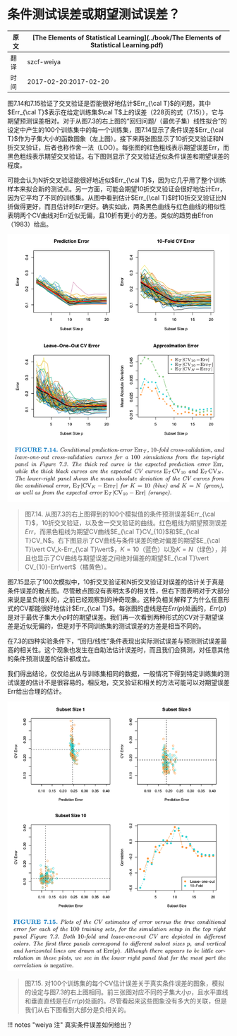# 条件测试误差或期望测试误差？

| 原文   | [The Elements of Statistical Learning](../book/The Elements of Statistical Learning.pdf) |
| ---- | ---------------------------------------- |
| 翻译   | szcf-weiya                               |
| 时间   | 2017-02-20:2017-02-20                    |

图7.14和7.15验证了交叉验证是否能很好地估计$Err_{\cal T}$的问题，其中$Err_{\cal T}$表示在给定训练集$\cal T$上的误差（228页的式（7.15）），它与期望预测误差相对。对于从图7.3的右上图的“回归问题/（最优子集）线性拟合”的设定中产生的100个训练集中的每一个训练集，图7.14显示了条件误差$Err_{\cal T}$作为子集大小的函数图象（左上图）。接下来两张图显示了10折交叉验证和N折交叉验证，后者也称作舍一法（LOO）。每张图的红色粗线表示期望误差Err，而黑色粗线表示期望交叉验证。右下图则显示了交叉验证近似条件误差和期望误差的程度。

可能会认为N折交叉验证能很好地近似$Err_{\cal T}$，因为它几乎用了整个训练样本来拟合新的测试点。另一方面，可能会期望10折交叉验证会很好地估计Err，因为它平均了不同的训练集。从图中看到估计$Err_{\cal T}$时10折交叉验证比N折做得更好，而且估计时$Err$更好。确实如此，两条黑色曲线与红色曲线的相似性表明两个CV曲线对Err近似无偏，且10折有更小的方差。类似的趋势由Efron（1983）给出。

![](../img/07/fig7.14.png)

> 图7.14. 从图7.3的右上图得到的100个模拟值的条件预测误差$Err_{\cal T}$，10折交叉验证，以及舍一交叉验证的曲线。红色粗线为期望预测误差$Err$，而黑色粗线为期望CV曲线$E_{\cal T}CV_{10}$和$E_{\cal T}CV_N$。右下图显示了CV曲线与条件误差的绝对偏差的期望$E_{\cal T}\vert CV_k-Err_{\cal T}\vert$，$K=10$（蓝色）以及$K=N$（绿色），并且也显示了CV曲线与期望误差之间绝对偏差的期望$E_{\cal T}\vert CV_{10}-Err\vert$（橘黄色）。

图7.15显示了100次模拟中，10折交叉验证和N折交叉验证对误差的估计关于真是条件误差的散点图。尽管散点图没有表明太多的相关性，但右下图表明对于大部分来说是呈负相关的，之前已经观察到的神奇现象。这种负相关解释了为什么任意形式的CV都能很好地估计$Err_{\cal T}$。每张图的虚线是在$Err(p)$处画的，$Err(p)$是对于最优子集大小$p$时的期望误差。我们再一次看到两种形式的CV对于期望误差是近似无偏的，但是对于不同训练集的测试误差的方差是相当不同的。

在7.3的四种实验条件下，“回归/线性”条件表现出实际测试误差与预测测试误差最高的相关性。这个现象也发生在自助法估计误差时，而且我们会猜测，对任意其他的条件预测误差的估计都成立。

我们得出结论，仅仅给出从与训练集相同的数据，一般情况下得到特定训练集的测试误差的估计不是很容易的。相反地，交叉验证和相关的方法可能可以对期望误差Err给出合理的估计。

![](../img/07/fig7.15.png)

> 图7.15.  对100个训练集的每个CV估计误差关于真实条件误差的图象，模拟的设定与图7.3的右上图相同。前三张图对应不同的子集大小$p$，且水平直线和垂直直线是在$Err(p)$处画的。尽管看起来这些图象没有多大的关联，但是我们从右下图看到大部分是负相关的。

!!! notes "weiya 注"
    真实条件误差如何给出？



